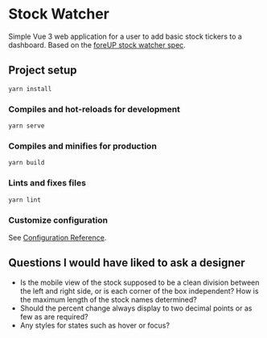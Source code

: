 # Stock Watcher
Simple Vue 3 web application for a user to add basic stock tickers to a dashboard. Based on the [foreUP stock watcher spec](https://bitbucket.org/foreup/stock-watcher-spec/src/master/).

## Project setup
```
yarn install
```

### Compiles and hot-reloads for development
```
yarn serve
```

### Compiles and minifies for production
```
yarn build
```

### Lints and fixes files
```
yarn lint
```

### Customize configuration
See [Configuration Reference](https://cli.vuejs.org/config/).

## Questions I would have liked to ask a designer
* Is the mobile view of the stock supposed to be a clean division between the left and right side, or is each corner of the box independent? How is the maximum length of the stock names determined?
* Should the percent change always display to two decimal points or as few as are required?
* Any styles for states such as hover or focus?